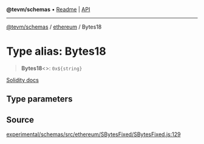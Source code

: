 **@tevm/schemas** • [Readme](../../README.md) \| [API](../../modules.md)

***

[@tevm/schemas](../../README.md) / [ethereum](../README.md) / Bytes18

# Type alias: Bytes18

> **Bytes18**\<\>: ```0x${string}```

[Solidity docs](https://docs.soliditylang.org/en/latest/types.html#fixed-size-byte-arrays)

## Type parameters

## Source

[experimental/schemas/src/ethereum/SBytesFixed/SBytesFixed.js:129](https://github.com/evmts/tevm-monorepo/blob/main/experimental/schemas/src/ethereum/SBytesFixed/SBytesFixed.js#L129)
